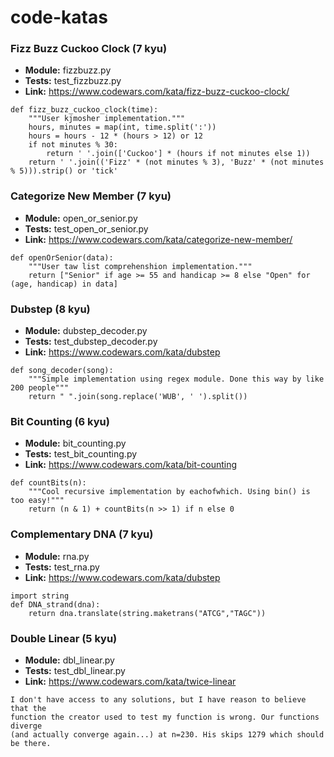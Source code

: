 # code-katas

### Fizz Buzz Cuckoo Clock (7 kyu)
- __Module:__ fizzbuzz.py
- __Tests:__ test_fizzbuzz.py
- __Link:__ https://www.codewars.com/kata/fizz-buzz-cuckoo-clock/

```
def fizz_buzz_cuckoo_clock(time):
    """User kjmosher implementation."""
    hours, minutes = map(int, time.split(':'))
    hours = hours - 12 * (hours > 12) or 12
    if not minutes % 30:
        return ' '.join(['Cuckoo'] * (hours if not minutes else 1))
    return ' '.join(('Fizz' * (not minutes % 3), 'Buzz' * (not minutes % 5))).strip() or 'tick'
```

### Categorize New Member (7 kyu)
- __Module:__ open_or_senior.py
- __Tests:__ test_open_or_senior.py
- __Link:__ https://www.codewars.com/kata/categorize-new-member/

```
def openOrSenior(data):
    """User taw list comprehenshion implementation."""
    return ["Senior" if age >= 55 and handicap >= 8 else "Open" for (age, handicap) in data]
```

### Dubstep (8 kyu)
- __Module:__ dubstep_decoder.py
- __Tests:__ test_dubstep_decoder.py
- __Link:__ https://www.codewars.com/kata/dubstep

```
def song_decoder(song):
    """Simple implementation using regex module. Done this way by like 200 people"""
    return " ".join(song.replace('WUB', ' ').split())
```

### Bit Counting (6 kyu)
- __Module:__ bit_counting.py
- __Tests:__ test_bit_counting.py
- __Link:__ https://www.codewars.com/kata/bit-counting

```
def countBits(n):
    """Cool recursive implementation by eachofwhich. Using bin() is too easy!"""
    return (n & 1) + countBits(n >> 1) if n else 0
```

### Complementary DNA (7 kyu)
- __Module:__ rna.py
- __Tests:__ test_rna.py
- __Link:__ https://www.codewars.com/kata/dubstep

```
import string
def DNA_strand(dna):
    return dna.translate(string.maketrans("ATCG","TAGC"))
```

### Double Linear (5 kyu)
- __Module:__ dbl_linear.py
- __Tests:__ test_dbl_linear.py
- __Link:__ https://www.codewars.com/kata/twice-linear

```
I don't have access to any solutions, but I have reason to believe that the
function the creator used to test my function is wrong. Our functions diverge
(and actually converge again...) at n=230. His skips 1279 which should be there.
```